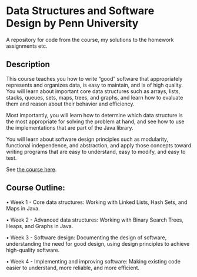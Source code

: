 # Data Structures and Software Design by Penn University

A repository for code from the course, my solutions to the homework assignments etc.

## Description

This course teaches you how to write “good” software that appropriately represents and organizes
 data, is easy to maintain, and is of high quality. You will learn about important core data 
structures such as arrays, lists, stacks, queues, sets, maps, trees, and graphs, and learn how 
 to evaluate them and reason about their behavior and efficiency.

Most importantly, you will learn how to determine which data structure is the most appropriate 
for solving the problem at hand, and see how to use the implementations that are part of the
 Java library.

You will learn about software design principles such as modularity, functional independence, and 
abstraction, and apply those concepts toward writing programs that are easy to understand, easy
 to modify, and easy to test. 

See [the course here](https://courses.edx.org/courses/course-v1:PennX+SD2x+2T2017/course/).

## Course Outline:

• Week 1 - Core data structures: Working with Linked Lists, Hash Sets, and Maps in Java.

• Week 2 - Advanced data structures: Working with Binary Search Trees, Heaps, and Graphs in Java.

• Week 3 - Software design: Documenting the design of software, understanding the need for good
 design, using design principles to achieve high-quality software.
 
• Week 4 - Implementing and improving software: Making existing code easier to understand, more
 reliable, and more efficient.
